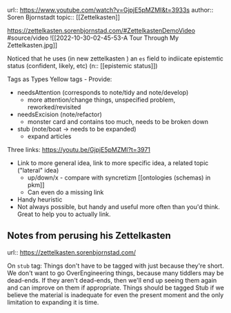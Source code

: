 url:: https://www.youtube.com/watch?v=GjpjE5pMZMI&t=3933s
author:: Soren Bjornstadt
topic:: [[Zettelkasten]]

https://zettelkasten.sorenbjornstad.com/#ZettelkastenDemoVideo
#source/video 
![[2022-10-30-02-45-53-A Tour Through My Zettelkasten.jpg]]

Noticed that he uses (in new zettelkasten ) an `es` field to indiicate epistemtic status (confident, likely, etc) (n:: [[epistemic status]])

Tags as Types
Yellow tags - Provide:
- needsAttention (corresponds to note/tidy and note/develop)
	- more attention/change things, unspecified problem, reworked/revisited
- needsExcision (note/refactor)
	- monster card and contains too much, needs to be broken down
- stub (note/boat -> needs to be expanded)
	- expand articles

Three links: https://youtu.be/GjpjE5pMZMI?t=3971
- Link to more general idea, link to more specific idea, a related topic ("lateral" idea)
	- up/down/x - compare with syncretizm [[ontologies (schemas) in pkm]] 
	- Can even do a missing link
- Handy heuristic
- Not always possible, but handy and useful more often than you'd think. Great to help you to actually link.

## Notes from perusing his Zettelkasten

url:: https://zettelkasten.sorenbjornstad.com/

On `stub` tag:
Things don't have to be tagged with  just because they're short. We don't want to go OverEngineering things, because many tiddlers may be dead-ends. If they aren't dead-ends, then we'll end up seeing them again and can improve on them if appropriate. Things should be tagged Stub if we believe the material is inadequate for even the present moment and the only limitation to expanding it is time.